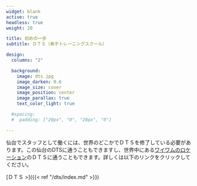```yaml
---
widget: blank
active: true
headless: true
weight: 20

title: 初めの一歩
subtitle: ＤＴＳ（弟子トレーニングスクール）

design:
  columns: "2"

  background:
    image: dts.jpg
    image_darken: 0.6
    image_size: cover
    image_position: center
    image_parallax: true
    text_color_light: true

  #spacing:
  #  padding: ["20px", "0", "20px", "0"]

---
```


仙台でスタッフとして働くには、世界のどこかでＤＴＳを修了している必要があります。この仙台のDTSに通うこともできますし、世界中にある[ワイワムのロケーション](https://www.ywam.org/dts/)のＤＴＳに通うこともできます。詳しくは以下のリンクをクリックしてください。

[ＤＴＳ >]({{< ref "/dts/index.md" >}})
